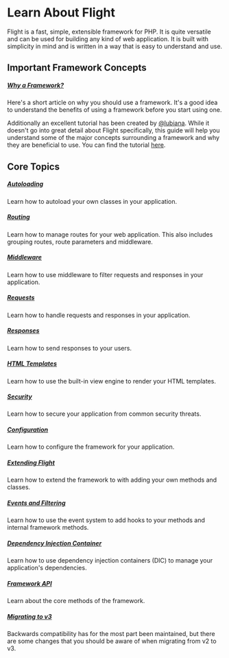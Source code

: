 # Learn About Flight

Flight is a fast, simple, extensible framework for PHP. It is quite versatile and can be used for building any kind of web application. It is built with simplicity in mind and is written in a way that is easy to understand and use.

## Important Framework Concepts

##### [Why a Framework?](/learn/why-frameworks)

Here's a short article on why you should use a framework. It's a good idea to understand the benefits of using a framework before you start using one.

Additionally an excellent tutorial has been created by [@lubiana](https://git.php.fail/lubiana). While it doesn't go into great detail about Flight specifically, this guide will help you understand some of the major concepts surrounding a framework and why they are beneficial to use. You can find the tutorial [here](https://git.php.fail/lubiana/no-framework-tutorial/src/branch/master/README.md).

## Core Topics

##### [Autoloading](/learn/autoloading)

Learn how to autoload your own classes in your application.

##### [Routing](/learn/routing)

Learn how to manage routes for your web application. This also includes grouping routes, route parameters and middleware.

##### [Middleware](/learn/middleware)

Learn how to use middleware to filter requests and responses in your application.

##### [Requests](/learn/requests)

Learn how to handle requests and responses in your application.

##### [Responses](/learn/responses)

Learn how to send responses to your users.

##### [HTML Templates](/learn/templates)

Learn how to use the built-in view engine to render your HTML templates.

##### [Security](/learn/security)

Learn how to secure your application from common security threats.

##### [Configuration](/learn/configuration)

Learn how to configure the framework for your application.

##### [Extending Flight](/learn/extending)

Learn how to extend the framework to with adding your own methods and classes.

##### [Events and Filtering](/learn/filtering)

Learn how to use the event system to add hooks to your methods and internal framework methods.

##### [Dependency Injection Container](/learn/dependency-injection-container)

Learn how to use dependency injection containers (DIC) to manage your application's dependencies.

##### [Framework API](/learn/api)

Learn about the core methods of the framework.

##### [Migrating to v3](/learn/migrating-to-v3)
Backwards compatibility has for the most part been maintained, but there are some changes that you should be aware of when migrating from v2 to v3.